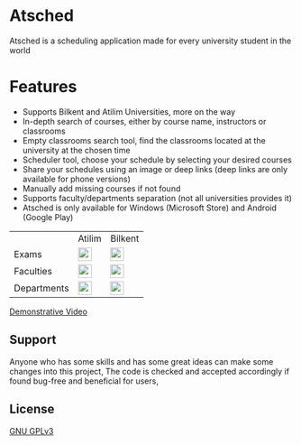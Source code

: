 # Atsched

Atsched is a scheduling application made for every university student in the world

# Features

- Supports Bilkent and Atilim Universities, more on the way
- In-depth search of courses, either by course name, instructors or classrooms
- Empty classrooms search tool, find the classrooms located at the university at the chosen time
- Scheduler tool, choose your schedule by selecting your desired courses
- Share your schedules using an image or deep links (deep links are only available for phone versions)
- Manually add missing courses if not found
- Supports faculty/departments separation (not all universities provides it)
- Atsched is only available for Windows (Microsoft Store) and Android (Google Play)

<table>
  <tr>
    <td></td>
    <td>Atilim</td>
    <td>Bilkent</td>
  </tr>
  <tr>
    <td>Exams</td>
    <td><img src="https://user-images.githubusercontent.com/46199105/212768267-fde7d996-35a2-41aa-b083-de2352bc972f.png" width="24" height="24"></td>
    <td><img src="https://user-images.githubusercontent.com/46199105/212768351-59f21b61-1422-4b4f-bfa7-f8de66bec6d4.png" width="24" height="24"></td>
  </tr>
  <tr>
    <td>Faculties</td>
    <td><img src="https://user-images.githubusercontent.com/46199105/212768267-fde7d996-35a2-41aa-b083-de2352bc972f.png" width="24" height="24"></td>
    <td><img src="https://user-images.githubusercontent.com/46199105/212768351-59f21b61-1422-4b4f-bfa7-f8de66bec6d4.png" width="24" height="24"></td>
  </tr>
  <tr>
    <td>Departments</td>
    <td><img src="https://user-images.githubusercontent.com/46199105/212768267-fde7d996-35a2-41aa-b083-de2352bc972f.png" width="24" height="24"></td>
    <td><img src="https://user-images.githubusercontent.com/46199105/212768351-59f21b61-1422-4b4f-bfa7-f8de66bec6d4.png" width="24" height="24"></td>
  </tr>
</table>

[Demonstrative Video](https://www.youtube.com/watch?v=LldHI16tvtY)

## Support

Anyone who has some skills and has some great ideas can make some changes into this project,
The code is checked and accepted accordingly if found bug-free and beneficial for users,

## License

[GNU GPLv3](LICENSE)
